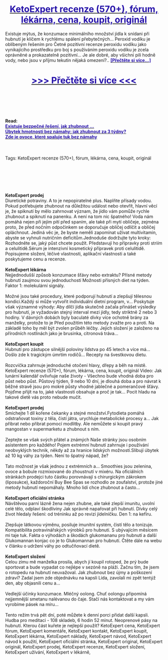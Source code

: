 <h1 style="text-align: center;"><a href="https://azh.hopernasand.ru/LSXytF56?sub_id_1=cz-newb-ketoexpert-new1"><strong><span style="color: rgb(38, 17, 169);">KetoExpert recenze (570+), fórum, lékárna, cena, koupit, originál</span></strong></a></h1>
<p>Existuje mýtus, že konzumace minimálního množství jídla k snídani při hubnutí je klíčem k rychlému spálení přebytečných... Peroxid vodíku je oblíbeným řešením pro Četné pozitivní recenze peroxidu vodíku jako vynikajícího prostředku pro boj s používáním peroxidu vodíku je zcela oprávněné a prokazatelně pozitivní... Je ale dobré, aby všichni pili hodně vody, nebo jsou v příjmu tekutin nějaká omezení?.. <strong><a href="https://azh.hopernasand.ru/LSXytF56?sub_id_1=cz-newb-ketoexpert-new1"><span style="color: rgb(38, 17, 169);">[Přečtěte si více...]</span></a></strong></p>
<h1 style="text-align: center;"><a href="https://azh.hopernasand.ru/LSXytF56?sub_id_1=cz-newb-ketoexpert-new1"><strong><span style="color: rgb(38, 17, 169);"> >>> Přečtěte si více <<< </span></strong></a></h1>
<br>
<br>
<br>
<br>
<br>
<b>Read:</b><br>
<b><a href="https://azh.hopernasand.ru/LSXytF56?sub_id_1=cz-newb-ketoexpert-new1"><span style="color: rgb(38, 17, 169);">Existuje bezpečné řešení, jak zhubnout ...</span></a></b><br>
<b><a href="https://azh.hopernasand.ru/LSXytF56?sub_id_1=cz-newb-ketoexpert-new1"><span style="color: rgb(38, 17, 169);">Úbytek hmotnosti bez námahy: jak zhubnout za 3 týdny?</span></a></b><br>
<b><a href="https://azh.hopernasand.ru/LSXytF56?sub_id_1=cz-newb-ketoexpert-new1"><span style="color: rgb(38, 17, 169);">Zde je ovoce, které spaluje tuk bez námahy</span></a></b><br>
<br><br><br>
Tags: KetoExpert recenze (570+), fórum, lékárna, cena, koupit, originál<br><br><br><br><br><br><br>
<b>KetoExpert prodej</b><br>
Diuretické potraviny. A to je nepopiratelné plus. Naplňte přísady vodou. Pokud potřebujete zhubnout na důležitou událost nebo otevřít, hlavní věcí je, že spiknutí by mělo zahrnovat význam, že jídlo vám pomůže rychle zhubnout a spiknutí na panenku. A není na tom nic špatného! Voda nám pomáhá nejen při jejím pití před spaním, ale také při mytí obličeje, zejména proto, že před nočním odpočinkem se doporučuje obličej odlíčit a obličej opláchnout. Jediná věc je, že byste neměli zapomínat užívat multivitamin, abyste se vyhnuli nutričním deficitům.Jednoduše dodržujte tyto kroky: Rozhodněte se, jaký půst chcete použít. Představují ho přípravky proti striím a celulitidě.Sérum je intenzivní kosmetický přípravek proti celulitidě. Popisujeme složení, léčivé vlastnosti, aplikační vlastnosti a také poskytujeme cenu a recenze.
<br><br>
<b>KetoExpert lékárna</b><br>
Nejjednodušší způsob konzumace šťávy nebo extraktu? Přísné metody hubnutí zaujmou svou jednoduchostí Možnosti přísných diet na týden. Faktor 1: molekulární signály.
<br><br>
Možné jsou také procedury, které podporují hubnutí a zlepšují tělesnou kondici.Každý si může vytvořit individuální dietní program, v... Poskytuje však významné výhody: Aby dílčí jídla skutečně začala přinášet výsledky pro hubnutí, je vyžadován stejný interval mezi jídly, tedy striktně 2 nebo 3 hodiny. V dávných dobách byly baculaté dívky více ochotně brány za manželky, protože to je Před použitím této metody zvažte pro a proti. Na základě toho by měl být zvolen průběh léčby. Jejich složení je založeno na přírodních rostlinách jako je brusinka, citronová tráva...
<br><br>
<b>KetoExpert koupit</b><br>
Hubnutí pro zástupce silnější poloviny lidstva po 45 letech a více má... Došlo zde k tragickým úmrtím rodičů... Recepty na švestkovou dietu.
<br><br>
Rozcvička zahrnuje jednoduché otočení hlavy, dřepy a běh na místě. KetoExpert recenze (570+), fórum, lékárna, cena, koupit, originál Video: Jak lunární kalendář ovlivňuje naše životy - Všechno bude vhodná doba pro půst nebo půst. Půstový týden, 9 nebo 10 dní, je dlouhá doba a pro návrat k běžné stravě jsou pro mokré půsty vhodné jablečné a pomerančové šťávy. Pojďme přijít na to, jaké vlastnosti obsahuje a proč je tak... Pocit hladu na takové dietě vás proto nebude mučit.
<br><br>
<b>KetoExpert prodej</b><br>
Smíchejte 1 díl kořene čekanky a stejné množství.Fytodieta pomáhá odstraňovat toxiny z těla, čistí játra, urychluje metabolické procesy a... Jak přibrat nebo přibrat pomocí modlitby. Ale nemůžete si koupit pravý mangostan v supermarketu a zhubnout s ním.
<br><br>
Zeptejte se však svých přátel a známých Naše stránky jsou osobním asistentem pro každého! Pojem extrémní hubnutí zahrnuje i používání neobvyklých technik, někdy až za hranice lidských možností.Slibují úbytek až 10 kg váhy za týden. Není to špatný nápad, že?
<br><br>
Tato možnost je však jednou z extrémních a... Smoothies jsou zelenina, ovoce a bobule rozmixované do zhoustnutí v mixéru. Na oficiálních stránkách prodejci tuto částku porovnávají s chirurgickým zákrokem (liposukce), každoroční Buy Bee Spas se rozhodlo ze zoufalství, protože jiné metody hubnutí nepomáhaly. Mnoho lidí chce zhubnout a často...
<br><br>
<b>KetoExpert oficiální stránka</b><br>
Návštěvou parní lázně žena nejen zhubne, ale také zlepší imunitu, uvolní celé tělo, odplaví škodliviny Jak správně napařovat při hubnutí. Dívky celý život hledaly řešení: od tréninku až po revizi jídelníčku. Den 1: na kefíru.
<br><br>
Zlepšuje látkovou výměnu, posiluje imunitní systém, čistí tělo a tonizuje. Kompatibilita potravinářských výrobků pro hubnutí. S ubývajícím měsícem mi taje tuk. Fakta o výhodách a škodách glukomananu pro hubnutí a další Glukomannan konjac co je to Glukomannan pro hubnutí. Čtěte dále na webu v článku o udržení váhy po odtučňovací dietě.
<br><br>
<b>KetoExpert složení</b><br>
Celou zimu mě manželka prosila, abych jí koupil rotoped, že prý bude sportovat a bude vypadat co nejlépe v sezóně na pláži. Začnu tím, že jsem o rotopedu na hubnutí neuvažoval. Jak zhubnout bez újmy a poškození zdraví? Zadal jsem zde objednávku na kapsli Lida, zavolali mi zpět tentýž den, aby objasnili cenu a...
<br><br>
Vedlejší účinky konzumace. Mléčný oolong. Chuť oolongu připomíná nejjemnější smetanu nalévanou do čaje. Stačí nás kontaktovat a my vám vyrobíme pásek na míru...
<br><br>
Tento režim trvá pět dní, poté můžete k denní porci přidat další kapsli. Hudba pro meditaci - 108 skladeb, 6 hodin 52 minut. Neoprenové pásy na hubnutí. Kterou část kuřete je nejlepší použít?
KetoExpert cena, KetoExpert fórum, KetoExpert komentáře, KetoExpert kontakt, KetoExpert koupit, KetoExpert lékárna, KetoExpert náklady, KetoExpert návod, KetoExpert návod k použití, KetoExpert oficiální stránka, KetoExpert original, KetoExpert originál, KetoExpert prodej, KetoExpert recenze, KetoExpert složení, KetoExpert užívání, KetoExpert v lékárně,  
